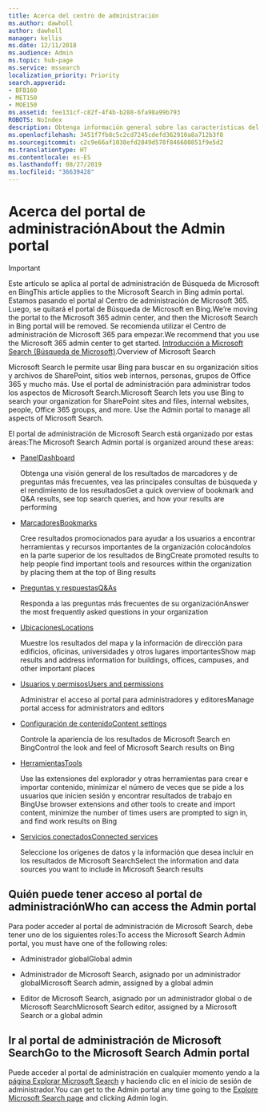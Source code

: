 ```yaml
---
title: Acerca del centro de administración
ms.author: dawholl
author: dawholl
manager: kellis
ms.date: 12/11/2018
ms.audience: Admin
ms.topic: hub-page
ms.service: mssearch
localization_priority: Priority
search.appverid:
- BFB160
- MET150
- MOE150
ms.assetid: fee131cf-c82f-4f4b-b288-6fa98a99b793
ROBOTS: NoIndex
description: Obtenga información general sobre las características del portal de administración y los permisos de acceso disponibles en Microsoft Search
ms.openlocfilehash: 3451f7fb8c5c2cd7245cdefd362910a8a712b3f8
ms.sourcegitcommit: c2c9e66af1038efd2849d578f846680851f9e5d2
ms.translationtype: HT
ms.contentlocale: es-ES
ms.lasthandoff: 08/27/2019
ms.locfileid: "36639428"
---
```

# <a name="about-the-admin-portal"></a><span data-ttu-id="8232b-103">Acerca del portal de administración</span><span class="sxs-lookup"><span data-stu-id="8232b-103">About the Admin portal</span></span>

> [!IMPORTANT]
> <span data-ttu-id="8232b-104">Este artículo se aplica al portal de administración de Búsqueda de Microsoft en Bing</span><span class="sxs-lookup"><span data-stu-id="8232b-104">This article applies to the Microsoft Search in Bing admin portal.</span></span> <span data-ttu-id="8232b-105">Estamos pasando el portal al Centro de administración de Microsoft 365. Luego, se quitará el portal de Búsqueda de Microsoft en Bing.</span><span class="sxs-lookup"><span data-stu-id="8232b-105">We’re moving the portal to the Microsoft 365 admin center, and then the Microsoft Search in Bing portal will be removed.</span></span> <span data-ttu-id="8232b-106">Se recomienda utilizar el Centro de administración de Microsoft 365 para empezar.</span><span class="sxs-lookup"><span data-stu-id="8232b-106">We recommend that you use the Microsoft 365 admin center to get started.</span></span> <span data-ttu-id="8232b-107">[Introducción a Microsoft Search (Búsqueda de Microsoft)](overview-microsoft-search.md).</span><span class="sxs-lookup"><span data-stu-id="8232b-107">Overview of Microsoft Search</span></span>

    
<span data-ttu-id="8232b-p102">Microsoft Search le permite usar Bing para buscar en su organización sitios y archivos de SharePoint, sitios web internos, personas, grupos de Office 365 y mucho más. Use el portal de administración para administrar todos los aspectos de Microsoft Search.</span><span class="sxs-lookup"><span data-stu-id="8232b-p102">Microsoft Search lets you use Bing to search your organization for SharePoint sites and files, internal websites, people, Office 365 groups, and more. Use the Admin portal to manage all aspects of Microsoft Search.</span></span>
  
<span data-ttu-id="8232b-110">El portal de administración de Microsoft Search está organizado por estas áreas:</span><span class="sxs-lookup"><span data-stu-id="8232b-110">The Microsoft Search Admin portal is organized around these areas:</span></span>
  
- [<span data-ttu-id="8232b-111">Panel</span><span class="sxs-lookup"><span data-stu-id="8232b-111">Dashboard</span></span>](get-insights.md)
    
    <span data-ttu-id="8232b-112">Obtenga una visión general de los resultados de marcadores y de preguntas más frecuentes, vea las principales consultas de búsqueda y el rendimiento de los resultados</span><span class="sxs-lookup"><span data-stu-id="8232b-112">Get a quick overview of bookmark and Q&A results, see top search queries, and how your results are performing</span></span>
    
- [<span data-ttu-id="8232b-113">Marcadores</span><span class="sxs-lookup"><span data-stu-id="8232b-113">Bookmarks</span></span>](create-and-manage-bookmarks.md)
    
    <span data-ttu-id="8232b-114">Cree resultados promocionados para ayudar a los usuarios a encontrar herramientas y recursos importantes de la organización colocándolos en la parte superior de los resultados de Bing</span><span class="sxs-lookup"><span data-stu-id="8232b-114">Create promoted results to help people find important tools and resources within the organization by placing them at the top of Bing results</span></span>
    
- [<span data-ttu-id="8232b-115">Preguntas y respuestas</span><span class="sxs-lookup"><span data-stu-id="8232b-115">Q&As</span></span>](create-and-manage-qas.md)
    
    <span data-ttu-id="8232b-116">Responda a las preguntas más frecuentes de su organización</span><span class="sxs-lookup"><span data-stu-id="8232b-116">Answer the most frequently asked questions in your organization</span></span>
    
- [<span data-ttu-id="8232b-117">Ubicaciones</span><span class="sxs-lookup"><span data-stu-id="8232b-117">Locations</span></span>](add-a-location.md)
    
    <span data-ttu-id="8232b-118">Muestre los resultados del mapa y la información de dirección para edificios, oficinas, universidades y otros lugares importantes</span><span class="sxs-lookup"><span data-stu-id="8232b-118">Show map results and address information for buildings, offices, campuses, and other important places</span></span>
    
- [<span data-ttu-id="8232b-119">Usuarios y permisos</span><span class="sxs-lookup"><span data-stu-id="8232b-119">Users and permissions</span></span>](add-users.md)
    
    <span data-ttu-id="8232b-120">Administrar el acceso al portal para administradores y editores</span><span class="sxs-lookup"><span data-stu-id="8232b-120">Manage portal access for administrators and editors</span></span>
    
- [<span data-ttu-id="8232b-121">Configuración de contenido</span><span class="sxs-lookup"><span data-stu-id="8232b-121">Content settings</span></span>](content-settings.md)
    
    <span data-ttu-id="8232b-122">Controle la apariencia de los resultados de Microsoft Search en Bing</span><span class="sxs-lookup"><span data-stu-id="8232b-122">Control the look and feel of Microsoft Search results on Bing</span></span>
    
- [<span data-ttu-id="8232b-123">Herramientas</span><span class="sxs-lookup"><span data-stu-id="8232b-123">Tools</span></span>](admin-portal-tools.md)
    
    <span data-ttu-id="8232b-124">Use las extensiones del explorador y otras herramientas para crear e importar contenido, minimizar el número de veces que se pide a los usuarios que inicien sesión y encontrar resultados de trabajo en Bing</span><span class="sxs-lookup"><span data-stu-id="8232b-124">Use browser extensions and other tools to create and import content, minimize the number of times users are prompted to sign in, and find work results on Bing</span></span>
    
- [<span data-ttu-id="8232b-125">Servicios conectados</span><span class="sxs-lookup"><span data-stu-id="8232b-125">Connected services</span></span>](connected-services.md)
    
    <span data-ttu-id="8232b-126">Seleccione los orígenes de datos y la información que desea incluir en los resultados de Microsoft Search</span><span class="sxs-lookup"><span data-stu-id="8232b-126">Select the information and data sources you want to include in Microsoft Search results</span></span>
    
## <a name="who-can-access-the-admin-portal"></a><span data-ttu-id="8232b-127">Quién puede tener acceso al portal de administración</span><span class="sxs-lookup"><span data-stu-id="8232b-127">Who can access the Admin portal</span></span>

<span data-ttu-id="8232b-128">Para poder acceder al portal de administración de Microsoft Search, debe tener uno de los siguientes roles:</span><span class="sxs-lookup"><span data-stu-id="8232b-128">To access the Microsoft Search Admin portal, you must have one of the following roles:</span></span>
  
- <span data-ttu-id="8232b-129">Administrador global</span><span class="sxs-lookup"><span data-stu-id="8232b-129">Global admin</span></span>
    
- <span data-ttu-id="8232b-130">Administrador de Microsoft Search, asignado por un administrador global</span><span class="sxs-lookup"><span data-stu-id="8232b-130">Microsoft Search admin, assigned by a global admin</span></span>
    
- <span data-ttu-id="8232b-131">Editor de Microsoft Search, asignado por un administrador global o de Microsoft Search</span><span class="sxs-lookup"><span data-stu-id="8232b-131">Microsoft Search editor, assigned by a Microsoft Search or a global admin</span></span>
    
## <a name="go-to-the-microsoft-search-admin-portal"></a><span data-ttu-id="8232b-132">Ir al portal de administración de Microsoft Search</span><span class="sxs-lookup"><span data-stu-id="8232b-132">Go to the Microsoft Search Admin portal</span></span>

<span data-ttu-id="8232b-133">Puede acceder al portal de administración en cualquier momento yendo a la [página Explorar Microsoft Search](https://www.bing.com/business/explore) y haciendo clic en el inicio de sesión de administrador.</span><span class="sxs-lookup"><span data-stu-id="8232b-133">You can get to the Admin portal any time going to the [Explore Microsoft Search page](https://www.bing.com/business/explore) and clicking Admin login.</span></span> 